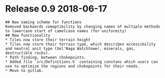 # Release 0.9 2018-06-17
    ## New naming scheme for functions
    Removed backwards comaptibility by changing names of multiple methods to lowercase start of camelcase names (for uniformity)
    ## New functionality
    * Tiles now store their terrain height
    * Tiles now store their terrain type, which describes accessibility and neutral unit type (Xel'Naga Watchtower, minerals, gas, destructible rocks).
    * Path finding, between chokepoints.
    * Added file `src/Definitions.h` containing constans which users can use to optimize the regions and chokepoints for their needs.
    * Move to gitlab.
